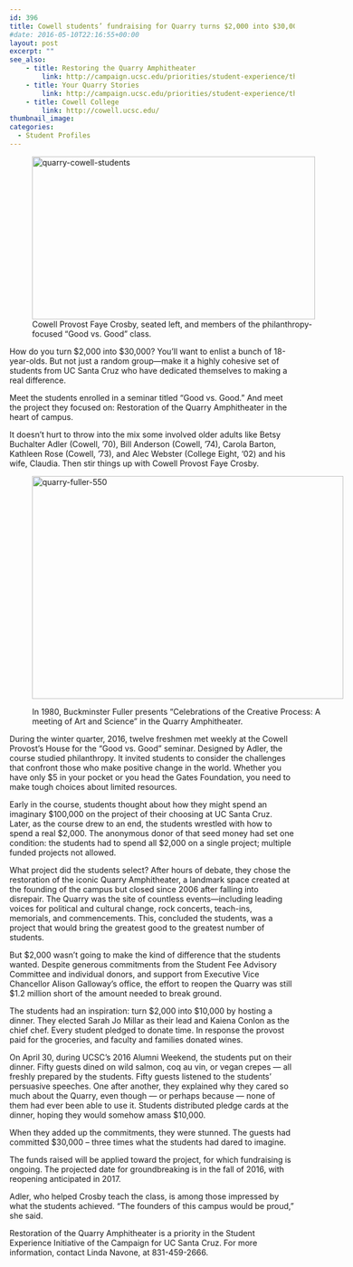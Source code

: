 ```yaml
---
id: 396
title: Cowell students’ fundraising for Quarry turns $2,000 into $30,000
#date: 2016-05-10T22:16:55+00:00
layout: post
excerpt: ""
see_also:
	- title: Restoring the Quarry Amphitheater
		link: http://campaign.ucsc.edu/priorities/student-experience/the-quarry-amphitheater/
	- title: Your Quarry Stories
		link: http://campaign.ucsc.edu/priorities/student-experience/the-quarry-amphitheater/quarry-stories/
	- title: Cowell College
		link: http://cowell.ucsc.edu/
thumbnail_image:
categories:
  - Student Profiles
---
```

<figure id="attachment_397" style="width: 500px" class="wp-caption alignright"><img class="size-full wp-image-397" src="http://live-ucsc-giving.pantheonsite.io/wp-content/uploads/2017/08/quarry-cowell-students.jpg" alt="quarry-cowell-students" width="500" height="288" srcset="https://ucsc-giving.lndo.site/wp-content/uploads/2017/08/quarry-cowell-students.jpg 500w, https://ucsc-giving.lndo.site/wp-content/uploads/2017/08/quarry-cowell-students-300x173.jpg 300w" sizes="(max-width: 500px) 100vw, 500px" /><figcaption class="wp-caption-text">Cowell Provost Faye Crosby, seated left, and members of the philanthropy-focused “Good vs. Good” class.</figcaption></figure> 

How do you turn $2,000 into $30,000? You’ll want to enlist a bunch of 18-year-olds. But not just a random group—make it a highly cohesive set of students from UC Santa Cruz who have dedicated themselves to making a real difference.

Meet the students enrolled in a seminar titled “Good vs. Good.” And meet the project they focused on: Restoration of the Quarry Amphitheater in the heart of campus.

It doesn’t hurt to throw into the mix some involved older adults like Betsy Buchalter Adler (Cowell, ’70), Bill Anderson (Cowell, ’74), Carola Barton, Kathleen Rose (Cowell, ’73), and Alec Webster (College Eight, ‘02) and his wife, Claudia. Then stir things up with Cowell Provost Faye Crosby.<figure id="attachment_399" style="width: 550px" class="wp-caption alignright">

<img class="size-full wp-image-399" src="http://live-ucsc-giving.pantheonsite.io/wp-content/uploads/2016/05/quarry-fuller-550.jpg" alt="quarry-fuller-550" width="550" height="394" srcset="https://ucsc-giving.lndo.site/wp-content/uploads/2016/05/quarry-fuller-550.jpg 550w, https://ucsc-giving.lndo.site/wp-content/uploads/2016/05/quarry-fuller-550-300x215.jpg 300w" sizes="(max-width: 550px) 100vw, 550px" /> <figcaption class="wp-caption-text">In 1980, Buckminster Fuller presents “Celebrations of the Creative Process: A meeting of Art and Science” in the Quarry Amphitheater.</figcaption></figure> 

During the winter quarter, 2016, twelve freshmen met weekly at the Cowell Provost’s House for the “Good vs. Good” seminar. Designed by Adler, the course studied philanthropy. It invited students to consider the challenges that confront those who make positive change in the world. Whether you have only $5 in your pocket or you head the Gates Foundation, you need to make tough choices about limited resources.

Early in the course, students thought about how they might spend an imaginary $100,000 on the project of their choosing at UC Santa Cruz. Later, as the course drew to an end, the students wrestled with how to spend a real $2,000. The anonymous donor of that seed money had set one condition: the students had to spend all $2,000 on a single project; multiple funded projects not allowed.

What project did the students select? After hours of debate, they chose the restoration of the iconic Quarry Amphitheater, a landmark space created at the founding of the campus but closed since 2006 after falling into disrepair. The Quarry was the site of countless events—including leading voices for political and cultural change, rock concerts, teach-ins, memorials, and commencements. This, concluded the students, was a project that would bring the greatest good to the greatest number of students.

But $2,000 wasn’t going to make the kind of difference that the students wanted. Despite generous commitments from the Student Fee Advisory Committee and individual donors, and support from Executive Vice Chancellor Alison Galloway&#8217;s office, the effort to reopen the Quarry was still $1.2 million short of the amount needed to break ground.

The students had an inspiration: turn $2,000 into $10,000 by hosting a dinner. They elected Sarah Jo Millar as their lead and Kaiena Conlon as the chief chef. Every student pledged to donate time. In response the provost paid for the groceries, and faculty and families donated wines.

On April 30, during UCSC’s 2016 Alumni Weekend, the students put on their dinner. Fifty guests dined on wild salmon, coq au vin, or vegan crepes &#8212; all freshly prepared by the students. Fifty guests listened to the students’ persuasive speeches. One after another, they explained why they cared so much about the Quarry, even though &#8212; or perhaps because &#8212; none of them had ever been able to use it. Students distributed pledge cards at the dinner, hoping they would somehow amass $10,000.

When they added up the commitments, they were stunned. The guests had committed $30,000 – three times what the students had dared to imagine.

The funds raised will be applied toward the project, for which fundraising is ongoing. The projected date for groundbreaking is in the fall of 2016, with reopening anticipated in 2017.

Adler, who helped Crosby teach the class, is among those impressed by what the students achieved. “The founders of this campus would be proud,” she said.

Restoration of the Quarry Amphitheater is a priority in the Student Experience Initiative of the Campaign for UC Santa Cruz. For more information, contact Linda Navone, at 831-459-2666.
